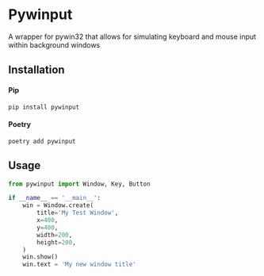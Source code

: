 
# Pywinput
A wrapper for pywin32 that allows for simulating keyboard and mouse input within background windows

## Installation

#### Pip

```
pip install pywinput
```

#### Poetry
    
```
poetry add pywinput
```


## Usage

```python
from pywinput import Window, Key, Button

if __name__ == '__main__':
    win = Window.create(
        title='My Test Window',
        x=400,
        y=400,
        width=200,
        height=200,
    )
    win.show()
    win.text = 'My new window title'
```






